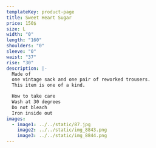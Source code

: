 ```yaml
---
templateKey: product-page
title: Sweet Heart Sugar
price: 150$
size: L
width: "0"
length: "160"
shoulders: "0"
sleeve: "0"
waist: "37"
rise: "30"
description: |-
  Made of
  one vintage sack and one pair of reworked trousers.
  This item is one of a kind. 

  How to take care
  Wash at 30 degrees
  Do not bleach
  Iron inside out
images:
  - image1: ../../static/87.jpg
    image2: ../../static/img_8843.png
    image3: ../../static/img_8844.png
---
```

